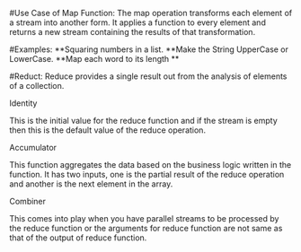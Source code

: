 #Use Case of Map Function:
The map operation transforms each element of a stream into another form. It applies a function to every element and returns a new stream containing the results of that transformation.

#Examples:
**Squaring numbers in a list.
**Make the String UpperCase or LowerCase.
**Map each word to its length
**


#Reduct:
Reduce provides a single result out from the analysis of elements of a collection.

Identity

This is the initial value for the reduce function and if the stream is empty then this is the default value of the reduce operation.

Accumulator

This function aggregates the data based on the business logic written in the function. It has two inputs, one is the partial result of the reduce operation and another is the next element in the array.

Combiner

This comes into play when you have parallel streams to be processed by the reduce function or the arguments for reduce function are not same as that of the output of reduce function.
